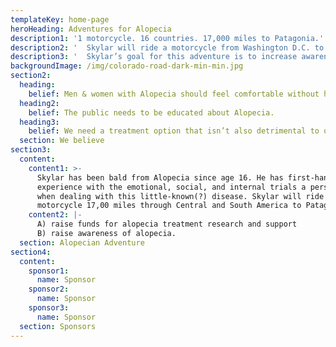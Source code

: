 ```yaml
---
templateKey: home-page
heroHeading: Adventures for Alopecia
description1: '1 motorcycle. 16 countries. 17,000 miles to Patagonia.'
description2: '  Skylar will ride a motorcycle from Washington D.C. to Argentina to increase awareness of Alopecia and raise funds for Alopecia research and support—one mile at a time.'
description3: '  Skylar’s goal for this adventure is to increase awareness of   Alopecia and raise funds for Alopecia research and support — one mile at a   time.'
backgroundImage: /img/colorado-road-dark-min-min.jpg
section2:
  heading:
    belief: Men & women with Alopecia should feel comfortable without hair.
  heading2:
    belief: The public needs to be educated about Alopecia.
  heading3:
    belief: We need a treatment option that isn’t also detrimental to one’s health.
  section: We believe
section3:
  content:
    content1: >-
      Skylar has been bald from Alopecia since age 16. He has first-hand
      experience with the emotional, social, and internal trials a person faces
      when dealing with this little-known(?) disease. Skylar will ride a
      motorcycle 17,00 miles through Central and South America to Patagonia to:
    content2: |-
      A) raise funds for alopecia treatment research and support 
      B) raise awareness of alopecia.
  section: Alopecian Adventure
section4:
  content:
    sponsor1:
      name: Sponsor
    sponsor2:
      name: Sponsor
    sponsor3:
      name: Sponsor
  section: Sponsors
---
```


